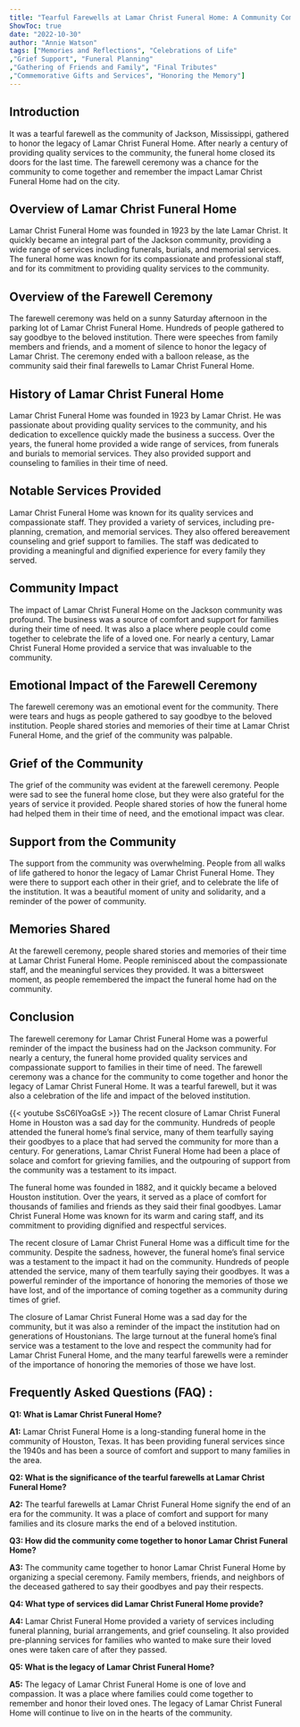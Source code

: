 ```yaml
---
title: "Tearful Farewells at Lamar Christ Funeral Home: A Community Comes Together to Honor a Beloved Institution"
ShowToc: true 
date: "2022-10-30"
author: "Annie Watson" 
tags: ["Memories and Reflections", "Celebrations of Life"
,"Grief Support", "Funeral Planning"
,"Gathering of Friends and Family", "Final Tributes"
,"Commemorative Gifts and Services", "Honoring the Memory"]
---
```

## Introduction

It was a tearful farewell as the community of Jackson, Mississippi, gathered to honor the legacy of Lamar Christ Funeral Home. After nearly a century of providing quality services to the community, the funeral home closed its doors for the last time. The farewell ceremony was a chance for the community to come together and remember the impact Lamar Christ Funeral Home had on the city.

## Overview of Lamar Christ Funeral Home

Lamar Christ Funeral Home was founded in 1923 by the late Lamar Christ. It quickly became an integral part of the Jackson community, providing a wide range of services including funerals, burials, and memorial services. The funeral home was known for its compassionate and professional staff, and for its commitment to providing quality services to the community.

## Overview of the Farewell Ceremony

The farewell ceremony was held on a sunny Saturday afternoon in the parking lot of Lamar Christ Funeral Home. Hundreds of people gathered to say goodbye to the beloved institution. There were speeches from family members and friends, and a moment of silence to honor the legacy of Lamar Christ. The ceremony ended with a balloon release, as the community said their final farewells to Lamar Christ Funeral Home.

## History of Lamar Christ Funeral Home

Lamar Christ Funeral Home was founded in 1923 by Lamar Christ. He was passionate about providing quality services to the community, and his dedication to excellence quickly made the business a success. Over the years, the funeral home provided a wide range of services, from funerals and burials to memorial services. They also provided support and counseling to families in their time of need.

## Notable Services Provided

Lamar Christ Funeral Home was known for its quality services and compassionate staff. They provided a variety of services, including pre-planning, cremation, and memorial services. They also offered bereavement counseling and grief support to families. The staff was dedicated to providing a meaningful and dignified experience for every family they served.

## Community Impact

The impact of Lamar Christ Funeral Home on the Jackson community was profound. The business was a source of comfort and support for families during their time of need. It was also a place where people could come together to celebrate the life of a loved one. For nearly a century, Lamar Christ Funeral Home provided a service that was invaluable to the community.

## Emotional Impact of the Farewell Ceremony

The farewell ceremony was an emotional event for the community. There were tears and hugs as people gathered to say goodbye to the beloved institution. People shared stories and memories of their time at Lamar Christ Funeral Home, and the grief of the community was palpable.

## Grief of the Community

The grief of the community was evident at the farewell ceremony. People were sad to see the funeral home close, but they were also grateful for the years of service it provided. People shared stories of how the funeral home had helped them in their time of need, and the emotional impact was clear.

## Support from the Community

The support from the community was overwhelming. People from all walks of life gathered to honor the legacy of Lamar Christ Funeral Home. They were there to support each other in their grief, and to celebrate the life of the institution. It was a beautiful moment of unity and solidarity, and a reminder of the power of community.

## Memories Shared

At the farewell ceremony, people shared stories and memories of their time at Lamar Christ Funeral Home. People reminisced about the compassionate staff, and the meaningful services they provided. It was a bittersweet moment, as people remembered the impact the funeral home had on the community.

## Conclusion

The farewell ceremony for Lamar Christ Funeral Home was a powerful reminder of the impact the business had on the Jackson community. For nearly a century, the funeral home provided quality services and compassionate support to families in their time of need. The farewell ceremony was a chance for the community to come together and honor the legacy of Lamar Christ Funeral Home. It was a tearful farewell, but it was also a celebration of the life and impact of the beloved institution.

{{< youtube SsC6IYoaGsE >}} 
The recent closure of Lamar Christ Funeral Home in Houston was a sad day for the community. Hundreds of people attended the funeral home’s final service, many of them tearfully saying their goodbyes to a place that had served the community for more than a century. For generations, Lamar Christ Funeral Home had been a place of solace and comfort for grieving families, and the outpouring of support from the community was a testament to its impact.

The funeral home was founded in 1882, and it quickly became a beloved Houston institution. Over the years, it served as a place of comfort for thousands of families and friends as they said their final goodbyes. Lamar Christ Funeral Home was known for its warm and caring staff, and its commitment to providing dignified and respectful services.

The recent closure of Lamar Christ Funeral Home was a difficult time for the community. Despite the sadness, however, the funeral home’s final service was a testament to the impact it had on the community. Hundreds of people attended the service, many of them tearfully saying their goodbyes. It was a powerful reminder of the importance of honoring the memories of those we have lost, and of the importance of coming together as a community during times of grief.

The closure of Lamar Christ Funeral Home was a sad day for the community, but it was also a reminder of the impact the institution had on generations of Houstonians. The large turnout at the funeral home’s final service was a testament to the love and respect the community had for Lamar Christ Funeral Home, and the many tearful farewells were a reminder of the importance of honoring the memories of those we have lost.

## Frequently Asked Questions (FAQ) :
**Q1: What is Lamar Christ Funeral Home?**

**A1:** Lamar Christ Funeral Home is a long-standing funeral home in the community of Houston, Texas. It has been providing funeral services since the 1940s and has been a source of comfort and support to many families in the area.

**Q2: What is the significance of the tearful farewells at Lamar Christ Funeral Home?**

**A2:** The tearful farewells at Lamar Christ Funeral Home signify the end of an era for the community. It was a place of comfort and support for many families and its closure marks the end of a beloved institution.

**Q3: How did the community come together to honor Lamar Christ Funeral Home?**

**A3:** The community came together to honor Lamar Christ Funeral Home by organizing a special ceremony. Family members, friends, and neighbors of the deceased gathered to say their goodbyes and pay their respects.

**Q4: What type of services did Lamar Christ Funeral Home provide?**

**A4:** Lamar Christ Funeral Home provided a variety of services including funeral planning, burial arrangements, and grief counseling. It also provided pre-planning services for families who wanted to make sure their loved ones were taken care of after they passed.

**Q5: What is the legacy of Lamar Christ Funeral Home?**

**A5:** The legacy of Lamar Christ Funeral Home is one of love and compassion. It was a place where families could come together to remember and honor their loved ones. The legacy of Lamar Christ Funeral Home will continue to live on in the hearts of the community.



